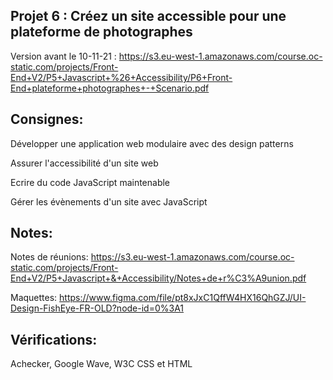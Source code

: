 ## Projet 6 : Créez un site accessible pour une plateforme de photographes

Version avant le 10-11-21 : https://s3.eu-west-1.amazonaws.com/course.oc-static.com/projects/Front-End+V2/P5+Javascript+%26+Accessibility/P6+Front-End+plateforme+photographes+-+Scenario.pdf

## Consignes:

Développer une application web modulaire avec des design patterns

Assurer l'accessibilité d'un site web

Ecrire du code JavaScript maintenable

Gérer les évènements d'un site avec JavaScript

## Notes:

Notes de réunions: https://s3.eu-west-1.amazonaws.com/course.oc-static.com/projects/Front-End+V2/P5+Javascript+&+Accessibility/Notes+de+r%C3%A9union.pdf

Maquettes: https://www.figma.com/file/pt8xJxC1QffW4HX16QhGZJ/UI-Design-FishEye-FR-OLD?node-id=0%3A1

## Vérifications:

Achecker, Google Wave, W3C CSS et HTML
